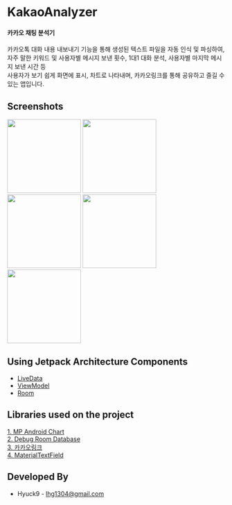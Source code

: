 # KakaoAnalyzer
#### 카카오 채팅 분석기  
카카오톡 대화 내용 내보내기 기능을 통해 생성된 텍스트 파일을 자동 인식 및 파싱하여,  
자주 말한 키워드 및 사용자별 메시지 보낸 횟수, 1대1 대화 분석, 사용자별 마지막 메시지 보낸 시간 등  
사용자가 보기 쉽게 화면에 표시, 차트로 나타내며, 카카오링크를 통해 공유하고 즐길 수 있는 앱입니다.

Screenshots
-----------
<div>
<image width="170" src="https://user-images.githubusercontent.com/33654522/71452154-3cc7f780-27c5-11ea-8c06-d9649da0dfbf.jpg">
<image width="170" src="https://user-images.githubusercontent.com/33654522/71452180-b829a900-27c5-11ea-95ea-db9f22b3244d.jpg">
<image width="170" src="https://user-images.githubusercontent.com/33654522/71452187-bfe94d80-27c5-11ea-8c37-eeec1cd72a4d.jpg">
<image width="170" src="https://user-images.githubusercontent.com/33654522/71452189-c677c500-27c5-11ea-876e-768c67bcde8d.jpg">
<image width="170" src="https://user-images.githubusercontent.com/33654522/71452196-d394b400-27c5-11ea-829d-989549f1546c.jpg">
</div>

Using Jetpack Architecture Components
-------------------------------------
- [LiveData](https://developer.android.com/topic/libraries/architecture/livedata)
- [ViewModel](https://developer.android.com/topic/libraries/architecture/viewmodel)
- [Room](https://developer.android.com/topic/libraries/architecture/room)

Libraries used on the project
---------------------------
[1. MP Android Chart](https://github.com/PhilJay/MPAndroidChart)  
[2. Debug Room Database](https://github.com/amitshekhariitbhu/Android-Debug-Database)  
[3. 카카오링크](https://developers.kakao.com/docs/android/kakaotalk-link)  
[4. MaterialTextField](https://github.com/florent37/MaterialTextField)  

Developed By
------------
- Hyuck9 - lhg1304@gmail.com
